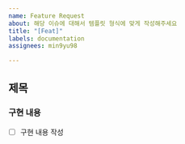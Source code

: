 ```yaml
---
name: Feature Request
about: 해당 이슈에 대해서 템플릿 형식에 맞게 작성해주세요
title: "[Feat]"
labels: documentation
assignees: min9yu98

---
```


## 제목
### 구현 내용
- [ ] 구현 내용 작성
